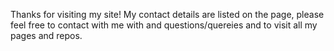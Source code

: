 Thanks for visiting my site! My contact details are listed on the page, please feel free to contact with me with and questions/quereies and to visit all my pages and repos.
